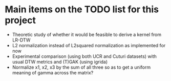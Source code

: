 # Main items on the TODO list for this project

* Theoretic study of whether it would be feasible to derive a kernel from LR-DTW
* L2 normalization instead of L2squared normalization as implemented for now
* Experimental comparison (using both UCR and Cuturi datasets) with usual DTW metrics and (T)GAK (using igrida)
* Normalize x1, x2, x3 by the sum of all three so as to get a uniform meaning of gamma across the matrix?
